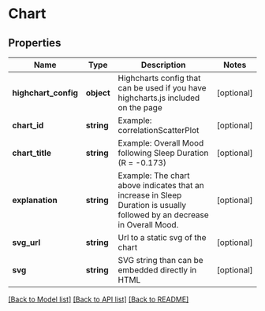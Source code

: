 # Chart

## Properties
Name | Type | Description | Notes
------------ | ------------- | ------------- | -------------
**highchart_config** | **object** | Highcharts config that can be used if you have highcharts.js included on the page | [optional] 
**chart_id** | **string** | Example: correlationScatterPlot | [optional] 
**chart_title** | **string** | Example: Overall Mood following Sleep Duration (R &#x3D; -0.173) | [optional] 
**explanation** | **string** | Example: The chart above indicates that an increase in Sleep Duration is usually followed by an decrease in Overall Mood. | [optional] 
**svg_url** | **string** | Url to a static svg of the chart | [optional] 
**svg** | **string** | SVG string than can be embedded directly in HTML | [optional] 

[[Back to Model list]](../README.md#documentation-for-models) [[Back to API list]](../README.md#documentation-for-api-endpoints) [[Back to README]](../README.md)


